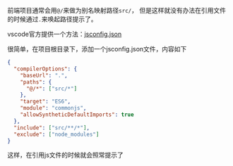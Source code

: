 前端项目通常会用`@/`来做为别名映射路径`src/`， 但是这样就没有办法在引用文件的时候通过`.`来唤起路径提示了。

vscode官方提供一个方法：[jsconfig.json](https://link.juejin.im/?target=https%3A%2F%2Fcode.visualstudio.com%2Fdocs%2Flanguages%2Fjsconfig)

很简单，在项目根目录下，添加一个jsconfig.json文件，内容如下

```json
{
  "compilerOptions": {
    "baseUrl": ".",
    "paths": {
      "@/*": ["src/*"]
    },
    "target": "ES6",
    "module": "commonjs",
    "allowSyntheticDefaultImports": true
  },
  "include": ["src/**/*"],
  "exclude": ["node_modules"]
}
```

这样，在引用js文件的时候就会照常提示了


